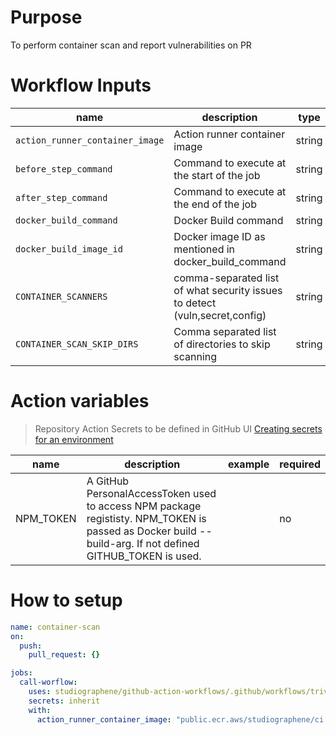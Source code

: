 # Purpose

To perform container scan and report vulnerabilities on PR

# Workflow Inputs

| name                            | description                                                                 | type   | required | default                                           |
| ------------------------------- | --------------------------------------------------------------------------- | ------ | -------- | ------------------------------------------------- |
| `action_runner_container_image` | Action runner container image                                               | string | no       | `public.ecr.aws/studiographene/ci:node-20-alpine` |
| `before_step_command`           | Command to execute at the start of the job                                  | string | no       |                                                   |
| `after_step_command`            | Command to execute at the end of the job                                    | string | no       |                                                   |
| `docker_build_command`          | Docker Build command                                                        | string | no       | `docker build -t local:latest .`                  |
| `docker_build_image_id`         | Docker image ID as mentioned in docker_build_command                        | string | no       | `local:latest`                                    |
| `CONTAINER_SCANNERS`            | comma-separated list of what security issues to detect (vuln,secret,config) | string | no       | `vuln`                                            |
| `CONTAINER_SCAN_SKIP_DIRS`      | Comma separated list of directories to skip scanning                        | string | no       |

# Action variables

> Repository Action Secrets to be defined in GitHub UI [Creating secrets for an environment](https://docs.github.com/en/actions/security-guides/using-secrets-in-github-actions#creating-secrets-for-a-repository/Creating%20secrets%20for%20a%20repository)

| name      | description                                                                                                                                               | example | required |
| --------- | --------------------------------------------------------------------------------------------------------------------------------------------------------- | ------- | -------- |
| NPM_TOKEN | A GitHub PersonalAccessToken used to access NPM package regististy. NPM_TOKEN is passed as Docker build --build-arg. If not defined GITHUB_TOKEN is used. |         | no       |

# How to setup

```yaml
name: container-scan
on:
  push:
    pull_request: {}

jobs:
  call-worflow:
    uses: studiographene/github-action-workflows/.github/workflows/trivy-container-scan.yml@master # if you want alternatively pin to tag version
    secrets: inherit
    with:
      action_runner_container_image: "public.ecr.aws/studiographene/ci:node-20-alpine" # optional
```
